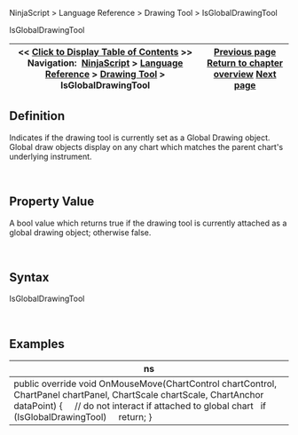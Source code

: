 ﻿


NinjaScript \> Language Reference \> Drawing Tool \> IsGlobalDrawingTool






















IsGlobalDrawingTool







| \<\< [Click to Display Table of Contents](isglobaldrawingtool.md) \>\> **Navigation:**     [NinjaScript](ninjascript.md) \> [Language Reference](language_reference_wip.md) \> [Drawing Tool](drawing_tools.md) \> IsGlobalDrawingTool | [Previous page](isattachedtoninjascript.md) [Return to chapter overview](drawing_tools.md) [Next page](islocked.md) |
| --- | --- |











## Definition


Indicates if the drawing tool is currently set as a Global Drawing object. Global draw objects display on any chart which matches the parent chart's underlying instrument.


 


## Property Value


A bool value which returns true if the drawing tool is currently attached as a global drawing object; otherwise false. 


 


## Syntax


IsGlobalDrawingTool


 


## Examples




| ns |
| --- |
| public override void OnMouseMove(ChartControl chartControl, ChartPanel chartPanel, ChartScale chartScale, ChartAnchor dataPoint) {       // do not interact if attached to global chart    if (IsGlobalDrawingTool)      return; } |









